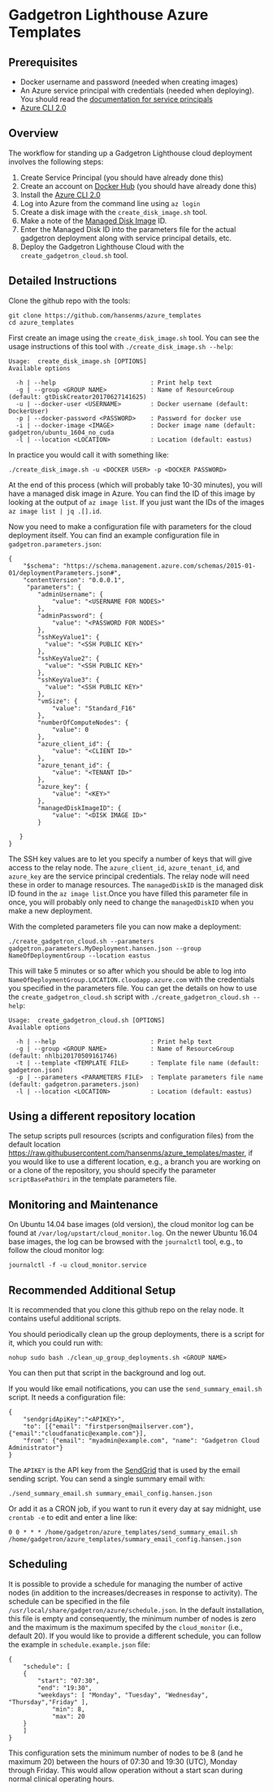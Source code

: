 Gadgetron Lighthouse Azure Templates
=========================

Prerequisites
--------------

* Docker username and password (needed when creating images)
* An Azure service principal with credentials (needed when deploying). You should read the [documentation for service principals](https://docs.microsoft.com/en-us/azure/azure-resource-manager/resource-group-create-service-principal-portal)
* [Azure CLI 2.0](https://docs.microsoft.com/en-us/cli/azure/install-azure-cli) 

Overview
--------

The workflow for standing up a Gadgetron Lighthouse cloud deployment involves the following steps:

1. Create Service Principal (you should have already done this)
2. Create an account on [Docker Hub](https://hub.docker.com) (you should have already done this)
3. Install the [Azure CLI 2.0](https://docs.microsoft.com/en-us/cli/azure/install-azure-cli)
4. Log into Azure from the command line using `az login`
5. Create a disk image with the `create_disk_image.sh` tool.
6. Make a note of the [Managed Disk Image](https://docs.microsoft.com/en-us/azure/virtual-machines/windows/capture-image-resource) ID. 
7. Enter the Managed Disk ID into the parameters file for the actual gadgetron deployment along with service principal details, etc. 
8. Deploy the Gadgetron Lighthouse Cloud with the `create_gadgetron_cloud.sh` tool. 

Detailed Instructions
-----------------------

Clone the github repo with the tools:

```
git clone https://github.com/hansenms/azure_templates
cd azure_templates
```

First create an image using the `create_disk_image.sh` tool. You can see the usage instructions of this tool with `./create_disk_image.sh --help`:

```
Usage:  create_disk_image.sh [OPTIONS]
Available options

  -h | --help                          : Print help text
  -g | --group <GROUP NAME>            : Name of ResourceGroup (default: gtDiskCreator20170627141625)
  -u | --docker-user <USERNAME>        : Docker username (default: DockerUser)
  -p | --docker-password <PASSWORD>    : Password for docker use
  -i | --docker-image <IMAGE>          : Docker image name (default: gadgetron/ubuntu_1604_no_cuda
  -l | --location <LOCATION>           : Location (default: eastus)
```

In practice you would call it with something like:

```
./create_disk_image.sh -u <DOCKER USER> -p <DOCKER PASSWORD>
```
At the end of this process (which will probably take 10-30 minutes), you will have a managed disk image in Azure. You can find the ID of this image by looking at the output of `az image list`. If you just want the IDs of the images `az image list | jq .[].id`.

Now you need to make a configuration file with parameters for the cloud deployment itself. You can find an example configuration file in `gadgetron.parameters.json`:

```
{
    "$schema": "https://schema.management.azure.com/schemas/2015-01-01/deploymentParameters.json#",
    "contentVersion": "0.0.0.1",
     "parameters": {
        "adminUsername": {
            "value": "<USERNAME FOR NODES>"
        },
        "adminPassword": {
            "value": "<PASSWORD FOR NODES>"
        },
        "sshKeyValue1": {
          "value": "<SSH PUBLIC KEY>"
        },
        "sshKeyValue2": {
          "value": "<SSH PUBLIC KEY>"
        },
        "sshKeyValue3": {
          "value": "<SSH PUBLIC KEY>"
        },
        "vmSize": {
            "value": "Standard_F16"
        },
        "numberOfComputeNodes": {
            "value": 0
        },
        "azure_client_id": {
            "value": "<CLIENT ID>"
        },
        "azure_tenant_id": {
            "value": "<TENANT ID>"
        },
        "azure_key": {
            "value": "<KEY>"
        },
        "managedDiskImageID": {
            "value": "<DISK IMAGE ID>"
        }

   }
}
```
The SSH key values are to let you specify a number of keys that will give access to the relay node. The `azure_client_id`, `azure_tenant_id`, and `azure_key` are the service principal credentials. The relay node will need these in order to manage resources. The `managedDiskID` is the managed disk ID found in the `az image list`.Once you have filled this parameter file in once, you will probably only need to change the `managedDiskID` when you make a new deployment. 

With the completed parameters file you can now make a deployment:

```
./create_gadgetron_cloud.sh --parameters gadgetron.parameters.MyDeployment.hansen.json --group NameOfDeploymentGroup --location eastus
```

This will take 5 minutes or so after which you should be able to log into `NameOfDeploymentGroup.LOCATION.cloudapp.azure.com` with the credentials you specified in the parameters file. You can get the details on how to use the `create_gadgetron_cloud.sh` script with `./create_gadgetron_cloud.sh --help`:

```
Usage:  create_gadgetron_cloud.sh [OPTIONS]
Available options

  -h | --help                          : Print help text
  -g | --group <GROUP NAME>            : Name of ResourceGroup (default: nhlbi20170509161746)
  -t | --template <TEMPLATE FILE>      : Template file name (default: gadgetron.json)
  -p | --parameters <PARAMETERS FILE>  : Template parameters file name (default: gadgetron.parameters.json)
  -l | --location <LOCATION>           : Location (default: eastus)
```

Using a different repository location
-------------------------------------

The setup scripts pull resources (scripts and configuration files) from the default location https://raw.githubusercontent.com/hansenms/azure_templates/master, if you would like to use a different location, e.g., a branch you are working on or a clone of the repository, you should specify the parameter `scriptBasePathUri` in the template parameters file. 

Monitoring and Maintenance
--------------------------

On Ubuntu 14.04 base images (old version), the cloud monitor log can be found at `/var/log/upstart/cloud_monitor.log`. On the newer Ubuntu 16.04 base images, the log can be browsed with the `journalctl` tool, e.g., to follow the cloud monitor log:

```
journalctl -f -u cloud_monitor.service
```

Recommended Additional Setup
----------------------------

It is recommended that you clone this github repo on the relay node. It contains useful additional scripts.

You should periodically clean up the group deployments, there is a script for it, which you could run with:

```
nohup sudo bash ./clean_up_group_deployments.sh <GROUP NAME>
```

You can then put that script in the background and log out.

If you would like email notifications, you can use the `send_summary_email.sh` script. It needs a configuration file:

```
{
    "sendgridApiKey":"<APIKEY>",
    "to": [{"email": "firstperson@mailserver.com"}, {"email":"cloudfanatic@example.com"}],
    "from": {"email": "myadmin@example.com", "name": "Gadgetron Cloud Administrator"}
}	    
```

The `APIKEY` is the API key from the [SendGrid](https://sendgrid.com/docs/API_Reference/Web_API_v3/How_To_Use_The_Web_API_v3/authentication.html) that is used by the email sending script. You can send a single summary email with:

```
./send_summary_email.sh summary_email_config.hansen.json
```

Or add it as a CRON job, if you want to run it every day at say midnight, use `crontab -e` to edit and enter a line like:

```
0 0 * * * /home/gadgetron/azure_templates/send_summary_email.sh /home/gadgetron/azure_templates/summary_email_config.hansen.json
```

Scheduling
----------

It is possible to provide a schedule for managing the number of active nodes (in addition to the increases/decreases in response to activity). The schedule can be specified in the file `/usr/local/share/gadgetron/azure/schedule.json`. In the default installation, this file is empty and consequently, the minimum number of nodes is zero and the maximum is the maximum specifed by the `cloud_monitor` (i.e., default 20). If you would like to provide a different schedule, you can follow the example in `schedule.example.json` file:

```
{
    "schedule": [
	{
	    "start": "07:30",
	    "end": "19:30",
	    "weekdays": [ "Monday", "Tuesday", "Wednesday", "Thursday","Friday" ],
            "min": 8,
            "max": 20
	}
    ]
}
```

This configuration sets the minimum number of nodes to be 8 (and he maximum 20) between the hours of 07:30 and 19:30 (UTC), Monday through Friday. This would allow operation without a start scan during normal clinical operating hours. 